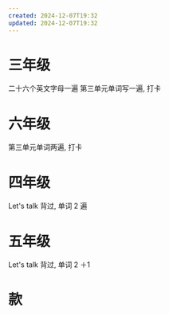 ```yaml
---
created: 2024-12-07T19:32
updated: 2024-12-07T19:32
---
```

# 三年级
二十六个英文字母一遍
第三单元单词写一遍, 打卡
# 六年级
第三单元单词两遍, 打卡
# 四年级
Let's talk 背过, 单词 2 遍 
# 五年级
Let's talk 背过, 单词 2 ＋1 

# 款 